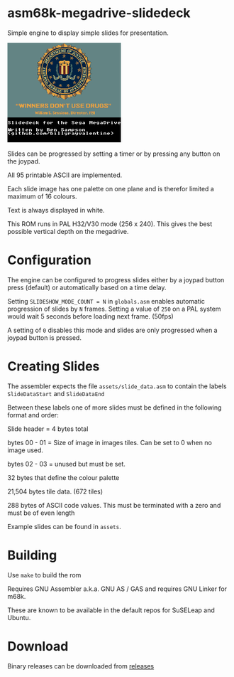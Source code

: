 # asm68k-megadrive-slidedeck
Simple engine to display simple slides for presentation.

![slideshow.gif](misc/slideshow.gif)

Slides can be progressed by setting a timer or by pressing any button on the
joypad.

All 95 printable ASCII are implemented.

Each slide image has one palette on one plane and is therefor limited a maximum
of 16 colours.

Text is always displayed in white.

This ROM runs in PAL H32/V30 mode (256 x 240).  This gives the best possible vertical
depth on the megadrive.

# Configuration
The engine can be configured to progress slides either by a joypad button press
(default) or automatically based on a time delay.

Setting ```SLIDESHOW_MODE_COUNT = N``` in ```globals.asm``` enables automatic
progression of slides by ```N``` frames.  Setting a value of ```250``` on a PAL system
would wait 5 seconds before loading next frame. (50fps)

A setting of ```0``` disables this mode and slides are only progressed when a
joypad button is pressed.

# Creating Slides
The assembler expects the file ```assets/slide_data.asm``` to contain the labels
```SlideDataStart``` and ```SlideDataEnd```

Between these labels one of more slides must be defined in the following format and order:

Slide header = 4 bytes total

bytes 00 - 01 = Size of image in images tiles.  Can be set to 0 when no image
used.

bytes 02 - 03 = unused but must be set.

32 bytes that define the colour palette

21,504 bytes tile data.  (672 tiles)

288 bytes of ASCII code values.  This must be terminated with a zero and must be of
even length

Example slides can be found in ```assets```.

# Building
Use ```make``` to build the rom

Requires GNU Assembler a.k.a. GNU AS / GAS and requires GNU Linker for m68k.

These are known to be available in the default repos for SuSELeap and Ubuntu.

# Download
Binary releases can be downloaded from [releases](https://github.com/billyrayvalentine/asm68k-megadrive-slidedeck/releases)
